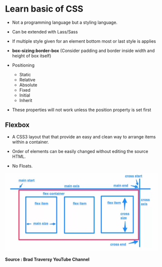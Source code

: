 # Learn basic of CSS

- Not a programming language but a styling language.

- Can be extended with Lass/Sass

- If multiple style given for an element bottom most or last style is applies

- **box-sizing:border-box** (Consider padding and border inside width and height of box itself)

- Positioning
  - Static
  - Relative
  - Absolute
  - Fixed
  - Initial
  - Inherit

- These properties will not work unless the position property is set first

## Flexbox

- A CSS3 layout that that provide an easy and clean way to arrange items within a container.

- Order of elements can be easily changed without editing the source HTML.

- No Floats.

<p align='center'>
    <img src="src/images/flex-box-diagram.JPG" width=800>
</p>

**Source : Brad Traversy YouTube Channel**
